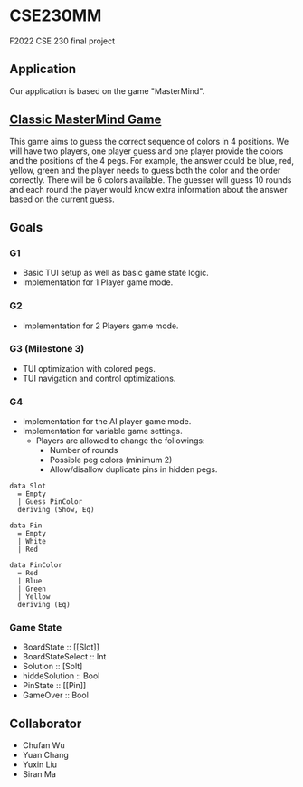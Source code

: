 # CSE230MM
F2022 CSE 230 final project

## Application
Our application is based on the game "MasterMind". 

## [Classic MasterMind Game](https://en.wikipedia.org/wiki/Mastermind_(board_game))
This game aims to guess the correct sequence of colors in 4 positions. We will have two players, one player guess and one player provide the colors and the positions of the 4 pegs. For example, the answer could be blue, red, yellow, green and the player needs to guess both the color and the order correctly. There will be 6 colors available. The guesser will guess 10 rounds and each round the player would know extra information about the answer based on the current guess.

## Goals
### G1
- Basic TUI setup as well as basic game state logic. 
- Implementation for 1 Player game mode.

### G2
- Implementation for 2 Players game mode.

### G3 (Milestone 3)
- TUI optimization with colored pegs.
- TUI navigation and control optimizations.

### G4
- Implementation for the AI player game mode.
- Implementation for variable game settings.
    - Players are allowed to change the followings:
        - Number of rounds
        - Possible peg colors (minimum 2)
        - Allow/disallow duplicate pins in hidden pegs. 

```
data Slot
  = Empty
  | Guess PinColor
  deriving (Show, Eq)

data Pin
  = Empty
  | White
  | Red

data PinColor
  = Red
  | Blue
  | Green
  | Yellow
  deriving (Eq)
```
### Game State
- BoardState :: [[Slot]]
- BoardStateSelect :: Int 
- Solution :: [Solt]
- hiddeSolution :: Bool
- PinState :: [[Pin]]
- GameOver :: Bool



## Collaborator
- Chufan Wu
- Yuan Chang
- Yuxin Liu
- Siran Ma